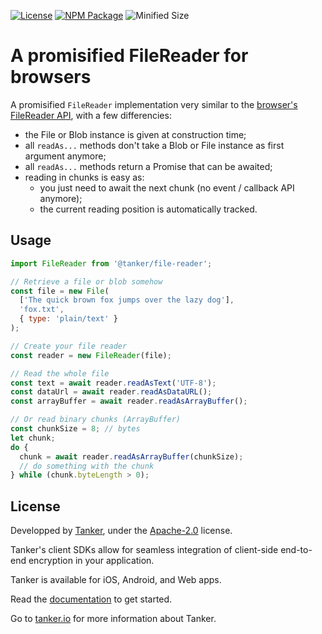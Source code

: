 [![License](https://img.shields.io/badge/License-Apache%202.0-blue.svg)](https://opensource.org/licenses/Apache-2.0)
[![NPM Package](https://img.shields.io/npm/v/@tanker/file-reader.svg)](http://npmjs.org/package/@tanker/file-reader)
![Minified Size](https://img.shields.io/bundlephobia/minzip/@tanker/file-reader.svg)

# A promisified FileReader for browsers

A promisified `FileReader` implementation very similar to the [browser's FileReader API](https://developer.mozilla.org/en-US/docs/Web/API/FileReader), with a few differencies:

* the File or Blob instance is given at construction time;
* all `readAs...` methods don't take a Blob or File instance as first argument anymore;
* all `readAs...` methods return a Promise that can be awaited;
* reading in chunks is easy as:
    * you just need to await the next chunk (no event / callback API anymore);
    * the current reading position is automatically tracked.

## Usage

```javascript
import FileReader from '@tanker/file-reader';

// Retrieve a file or blob somehow
const file = new File(
  ['The quick brown fox jumps over the lazy dog'],
  'fox.txt',
  { type: 'plain/text' }
);

// Create your file reader
const reader = new FileReader(file);

// Read the whole file
const text = await reader.readAsText('UTF-8');
const dataUrl = await reader.readAsDataURL();
const arrayBuffer = await reader.readAsArrayBuffer();

// Or read binary chunks (ArrayBuffer)
const chunkSize = 8; // bytes
let chunk;
do {
  chunk = await reader.readAsArrayBuffer(chunkSize);
  // do something with the chunk
} while (chunk.byteLength > 0);
```

## License

Developped by [Tanker](https://tanker.io), under the [Apache-2.0](http://www.apache.org/licenses/LICENSE-2.0) license.

Tanker's client SDKs allow for seamless integration of client-side end-to-end encryption in your application.

Tanker is available for iOS, Android, and Web apps.

Read the [documentation](https://tanker.io/docs/latest/) to get started.

Go to [tanker.io](https://tanker.io) for more information about Tanker.
